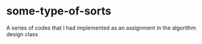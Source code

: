 # some-type-of-sorts
A series of codes that I had implemented as an assignment in the algorithm design class
